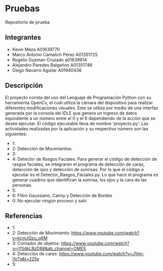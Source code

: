 # Pruebas
Repositorio de prueba
## Integrantes
- Kevin Meza A01639770
- Marco Antonio Camalich Pérez A01351725
- Rogelio Guzman Cruzado a01639914
- Alejandro Paredes Balgañon A01351746
- Diego Navarro Aguilar A01640436
## Descripción
El proyecto consta del uso del Lenguaje de Programación Python con su herramienta OpenCv, el cuál utiliza la cámara del dispositivo para realizar diferentes modificaciones visuales. Este se utiliza por medio de una interfaz generada por la consola del IDLE que genera un ingreso de datos equivalente a un número entre el 0 y el 6 dependiendo de la acción que se desee ejecutar. El código ejecutable lleva de nombre 'proyecto.py'. Las actividades realizadas por la aplicación y su respectivo número son las siguientes:
- 1:
- 2: Detección de Movimientos:
- 3:
- 4: Detector de Rasgos Faciales: Para generar el código de detección de rasgos faciales, se integraron el programa de detección de caras, detección de ojos y detección de sonrisas. Por lo que el código a ejecutar es el Detector_Rasgos_Faciales.py. Lo que hace el programa es generar cuadros que identifican la sonrisa, los ojos y la cara de las personas.
- 5: 
- 6: Filtro Gaussiano, Canny y Detección de Bordes
- 0: No ejecutar ningún proceso y salir.
## Referencias
- 1: 
- 2: Detección de Movimiento: https://www.youtube.com/watch?v=kcmJQzu_q6M
- 3: Contador de objetos: https://www.youtube.com/watch?v=jYSdkLBzD88&ab_channel=OMES
- 4: Detección de caras: https://www.youtube.com/watch?v=J1jlm-I1cTs&t=225s
- 5: 

